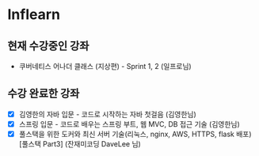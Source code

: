 # Inflearn

## 현재 수강중인 강좌

- 쿠버네티스 어나더 클래스 (지상편) - Sprint 1, 2 (일프로님)



## 수강 완료한 강좌

- [X] 김영한의 자바 입문 - 코드로 시작하는 자바 첫걸음 (김영한님)
- [X] 스프링 입문 - 코드로 배우는 스프링 부트, 웹 MVC, DB 접근 기술 (김영한님) 
- [X] 풀스택을 위한 도커와 최신 서버 기술(리눅스, nginx, AWS, HTTPS, flask 배포) [풀스택 Part3] (잔재미코딩 DaveLee 님) 
